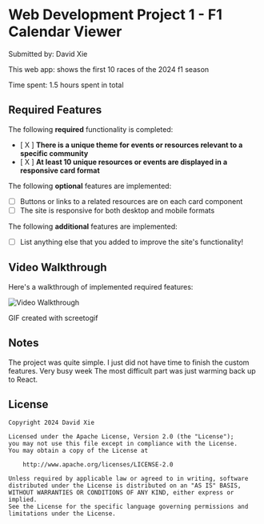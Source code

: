 # Web Development Project 1 - F1 Calendar Viewer

Submitted by: David Xie

This web app: shows the first 10 races of the 2024 f1 season

Time spent: 1.5 hours spent in total

## Required Features

The following **required** functionality is completed:

- [ X ] **There is a unique theme for events or resources relevant to a specific community**
- [ X ] **At least 10 unique resources or events are displayed in a responsive card format**

The following **optional** features are implemented:

- [ ] Buttons or links to a related resources are on each card component
- [ ] The site is responsive for both desktop and mobile formats

The following **additional** features are implemented:

* [ ] List anything else that you added to improve the site's functionality!

## Video Walkthrough

Here's a walkthrough of implemented required features:

<img src='https://imgur.com/a/atiq2Wx' title='dx p1' width='' alt='Video Walkthrough' />

<!-- Replace this with whatever GIF tool you used! -->
GIF created with screetogif
<!-- Recommended tools:
[Kap](https://getkap.co/) for macOS
[ScreenToGif](https://www.screentogif.com/) for Windows
[peek](https://github.com/phw/peek) for Linux. -->

## Notes

The project was quite simple. I just did not have time to finish the custom features. Very busy week
The most difficult part was just warming back up to React. 

## License

    Copyright 2024 David Xie

    Licensed under the Apache License, Version 2.0 (the "License");
    you may not use this file except in compliance with the License.
    You may obtain a copy of the License at

        http://www.apache.org/licenses/LICENSE-2.0

    Unless required by applicable law or agreed to in writing, software
    distributed under the License is distributed on an "AS IS" BASIS,
    WITHOUT WARRANTIES OR CONDITIONS OF ANY KIND, either express or implied.
    See the License for the specific language governing permissions and
    limitations under the License.